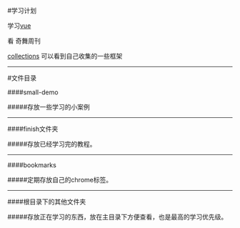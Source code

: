 #学习计划

学习[vue](https://github.com/cody1991/vue-learn)

看 奇舞周刊

[collections](https://github.com/cody1991/collections) 可以看到自己收集的一些框架

---

#文件目录

####small-demo

#####存放一些学习的小案例

- - -

####finish文件夹

#####存放已经学习完的教程。

- - -

####bookmarks

#####定期存放自己的chrome标签。

- - -

####根目录下的其他文件夹

#####存放正在学习的东西，放在主目录下方便查看，也是最高的学习优先级。

